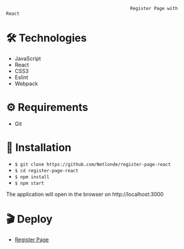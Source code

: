                                                    Register Page with React

# :hammer_and_wrench: Technologies
<ul>
  <li>JavaScript</li>
  <li>React</li>
  <li>CSS3</li>
  <li>Eslint</li>
  <li>Webpack</li>
</ul>

# :gear: Requirements

<ul>
  <li>Git</li>
</ul>

# :rocket: Installation
<ul>
  <li><code>$ git clone https://github.com/Netlonde/register-page-react</code></li> 
  <li><code>$ cd register-page-react</code></li>
  <li><code>$ npm install</code></li>
  <li><code>$ npm start</code></li>
</ul>

The application will open in the browser on http://localhost:3000

# :clapper: Deploy

<ul>
  <li>
    <a href="https://registernetlondedev.netlify.app/">Register Page</a>
  </li>
</ul>

